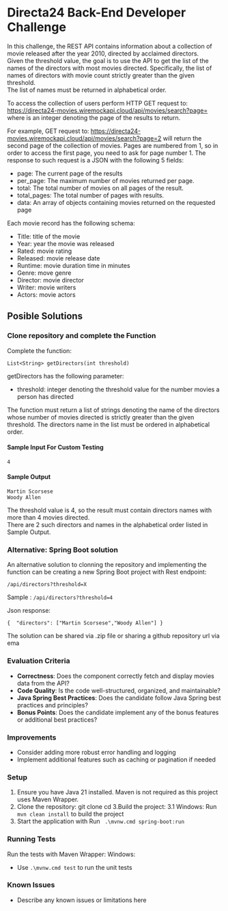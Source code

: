 # Directa24 Back-End Developer Challenge 

In this challenge, the REST API contains information about a collection of movie released after the year 2010, directed by acclaimed directors.  
Given the threshold value, the goal is to use the API to get the list of the names of the directors with most movies directed. Specifically, the list of names of directors with movie count strictly greater than the given threshold.   
The list of names must be returned in alphabetical order.  

To access the collection of users perform HTTP GET request to:
https://directa24-movies.wiremockapi.cloud/api/movies/search?page=<pageNumber>
where <pageNumber> is an integer denoting the page of the results to return.

For example, GET request to:
https://directa24-movies.wiremockapi.cloud/api/movies/search?page=2
will return the second page of the collection of movies. Pages are numbered from 1, so in order to access the first page, you need to ask for page number 1.
The response to such request is a JSON with the following 5 fields:

- page: The current page of the results  
- per_page: The maximum number of movies returned per page.  
- total: The total number of movies on all pages of the result.  
- total_pages: The total number of pages with results.  
- data: An array of objects containing movies returned on the requested page  

Each movie record has the following schema:  
- Title: title of the movie  
- Year: year the movie was released  
- Rated: movie rating  
- Released: movie release date  
- Runtime: movie duration time in minutes  
- Genre: move genre  
- Director: movie director  
- Writer: movie writers  
- Actors: movie actors  

## Posible Solutions
### Clone repository and complete the Function
  
Complete the function:

    List<String> getDirectors(int threshold)

getDirectors has the following parameter:
- threshold: integer denoting the threshold value for the number movies a person has directed

The function must return a list of strings denoting the name of the directors whose number of movies directed is strictly greater than the given threshold. 
The directors name in the list must be ordered in alphabetical order.


#### Sample Input For Custom Testing
    4  
#### Sample Output
    Martin Scorsese
    Woody Allen
    
The threshold value is 4, so the result must contain directors names with more than 4 movies directed.   
There are 2 such directors and names in the alphabetical order listed in Sample Output.

### Alternative: Spring Boot solution

An alternative solution to clonning the repository and implementing the function can be creating a new Spring Boot project with Rest endpoint:       
```
/api/directors?threshold=X
```

Sample : `/api/directors?threshold=4`

Json response:
```
{  "directors": ["Martin Scorsese","Woody Allen"] }
```

The solution can be shared via .zip file or sharing a github repository url via ema


### Evaluation Criteria
- **Correctness**: Does the component correctly fetch and display movies data from the API?
- **Code Quality**: Is the code well-structured, organized, and maintainable?
- **Java Spring Best Practices**: Does the candidate follow Java Spring best practices and principles?
- **Bonus Points**: Does the candidate implement any of the bonus features or additional best practices?

### Improvements
- Consider adding more robust error handling and logging
- Implement additional features such as caching or pagination if needed

### Setup
1. Ensure you have Java 21 installed. Maven is not required as this project uses Maven Wrapper.
2. Clone the repository:
git clone <repository-url>
cd <repository-directory>
3.Build the project:
3.1 Windows:
 Run `mvn clean install` to build the project
4. Start the application with Run
` .\mvnw.cmd spring-boot:run`
### Running Tests
Run the tests with Maven Wrapper:
Windows:
- Use `.\mvnw.cmd test` to run the unit tests

### Known Issues
- Describe any known issues or limitations here


